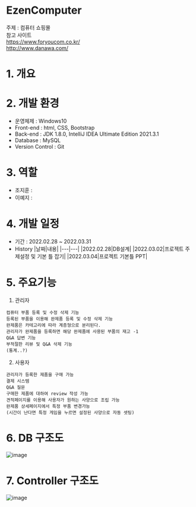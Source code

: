 # EzenComputer<br>
주제 : 컴퓨터 쇼핑몰 <br>
참고 사이트 <br>
https://www.foryoucom.co.kr/ <br>
http://www.danawa.com/

# 1. 개요

# 2. 개발 환경
+ 운영체제 : Windows10
+ Front-end : html, CSS, Bootstrap
+ Back-end : JDK 1.8.0, IntelliJ IDEA Ultimate Edition 2021.3.1
+ Database : MySQL
+ Version Control : Git

# 3. 역할
- 조지훈 : 
- 이예지 : 

# 4. 개발 일정
+ 기간 : 2022.02.28 ~ 2022.03.31
+ History
|날짜|내용|
|---|---|
|2022.02.28|DB설계|
|2022.03.02|프로젝트 주제설정 및 기본 틀 잡기|
|2022.03.04|프로젝트 기본틀 PPT|

# 5. 주요기능
1. 관리자
```
컴퓨터 부품 등록 및 수정 삭제 기능
등록된 부품을 이용해 완제품 등록 및 수정 삭제 기능
완제품은 카테고리에 따라 계층형으로 분리된다.
관리자가 완제품을 등록하면 해당 완제품에 사용된 부품의 재고 -1
Q&A 답변 기능
부적절한 리뷰 및 Q&A 삭제 기능
(통계..?)
```

2. 사용자
```
관리자가 등록한 제품을 구매 가능
결제 시스템
Q&A 질문
구매한 제품에 대하여 review 작성 가능
견적페이지를 이용해 사용자가 원하는 사양으로 조립 가능
완제품 상세페이지에서 특정 부품 변경가능
(시간이 난다면 특정 게임을 누르면 설정된 사양으로 자동 셋팅)
```

# 6. DB 구조도
![image]()

# 7. Controller 구조도
![image]()




